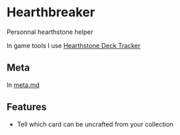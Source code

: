 # Hearthbreaker

Personnal hearthstone helper

In game tools I use [Hearthstone Deck Tracker](https://hsreplay.net/downloads/)

## Meta

In [meta.md](./docs/meta.md)

## Features

- Tell which card can be uncrafted from your collection